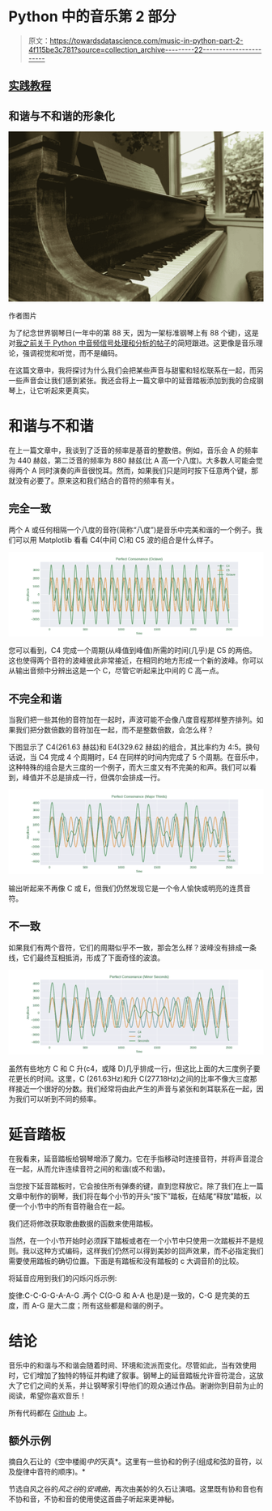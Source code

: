 # Python 中的音乐第 2 部分

> 原文：<https://towardsdatascience.com/music-in-python-part-2-4f115be3c781?source=collection_archive---------22----------------------->

## [实践教程](https://towardsdatascience.com/tagged/hands-on-tutorials)

## 和谐与不和谐的形象化

![](img/e8f54654f1161dda677c133ee15cbde7.png)

作者图片

为了纪念世界钢琴日(一年中的第 88 天，因为一架标准钢琴上有 88 个键)，这是对[我之前关于 Python 中音频信号处理和分析的帖子](/music-in-python-2f054deb41f4)的简短跟进。这更像是音乐理论，强调视觉和听觉，而不是编码。

在这篇文章中，我将探讨为什么我们会把某些声音与甜蜜和轻松联系在一起，而另一些声音会让我们感到紧张。我还会将上一篇文章中的延音踏板添加到我的合成钢琴上，让它听起来更真实。

# 和谐与不和谐

在上一篇文章中，我谈到了泛音的频率是基音的整数倍。例如，音乐会 A 的频率为 440 赫兹，第二泛音的频率为 880 赫兹(比 A 高一个八度)。大多数人可能会觉得两个 A 同时演奏的声音很悦耳。然而，如果我们只是同时按下任意两个键，那就没有必要了。原来这和我们结合的音符的频率有关。

## 完全一致

两个 A 或任何相隔一个八度的音符(简称“八度”)是音乐中完美和谐的一个例子。我们可以用 Matplotlib 看看 C4(中间 C)和 C5 波的组合是什么样子。

![](img/8ece6c2e7b802368989ad2d27e00bc63.png)

您可以看到，C4 完成一个周期(从峰值到峰值)所需的时间(几乎)是 C5 的两倍。这也使得两个音符的波峰彼此非常接近，在相同的地方形成一个新的波峰。你可以从输出音频中分辨出这是一个 C，尽管它听起来比中间的 C 高一点。

## 不完全和谐

当我们把一些其他的音符加在一起时，声波可能不会像八度音程那样整齐排列。如果我们把分数倍数的音符加在一起，而不是整数倍数，会怎么样？

下图显示了 C4(261.63 赫兹)和 E4(329.62 赫兹)的组合，其比率约为 4:5。换句话说，当 C4 完成 4 个周期时，E4 在同样的时间内完成了 5 个周期。在音乐中，这种特殊的组合是大三度的一个例子，而大三度又有不完美的和声。我们可以看到，峰值并不总是排成一行，但偶尔会排成一行。

![](img/3d78d2592a9c2a1bbfff10887f60f2b8.png)

输出听起来不再像 C 或 E，但我们仍然发现它是一个令人愉快或明亮的连贯音符。

## 不一致

如果我们有两个音符，它们的周期似乎不一致，那会怎么样？波峰没有排成一条线，它们最终互相抵消，形成了下面奇怪的波浪。

![](img/38d49e2583314c9a52aae710ef36e9ef.png)

虽然有些地方 C 和 C 升(c4，或降 D)几乎排成一行，但这比上面的大三度例子要花更长的时间。这里，C (261.63Hz)和升 C(277.18Hz)之间的比率不像大三度那样接近一个很好的分数。我们经常将由此产生的声音与紧张和刺耳联系在一起，因为我们可以听到不同的频率。

# 延音踏板

在我看来，延音踏板给钢琴增添了魔力。它在手指移动时连接音符，并将声音混合在一起，从而允许连续音符之间的和谐(或不和谐)。

当您按下延音踏板时，它会按住所有弹奏的键，直到您释放它。除了我们在上一篇文章中制作的钢琴，我们将在每个小节的开头“按下”踏板，在结尾“释放”踏板，以便一个小节中的所有音符融合在一起。

我们还将修改获取歌曲数据的函数来使用踏板。

当然，在一个小节开始时必须踩下踏板或者在一个小节中只使用一次踏板并不是规则。我以这种方式编码，这样我们仍然可以得到美妙的回声效果，而不必指定我们需要使用踏板的确切位置。下面是有踏板和没有踏板的 c 大调音阶的比较。

将延音应用到我们的闪烁闪烁示例:

旋律:C-C-G-G-A-A-G .两个 C(G-G 和 A-A 也是)是一致的，C-G 是完美的五度，而 A-G 是大二度；所有这些都是和谐的例子。

# 结论

音乐中的和谐与不和谐会随着时间、环境和流派而变化。尽管如此，当有效使用时，它们增加了独特的特征并构建了叙事。钢琴上的延音踏板允许音符混合，这放大了它们之间的关系，并让钢琴家引导他们的观众通过作品。谢谢你到目前为止的阅读，希望你喜欢音乐！

所有代码都在 [Github](https://github.com/khe35280/music_in_python) 上。

## 额外示例

摘自久石让的《空中楼阁*中的*天真*。这里有一些协和的例子(组成和弦的音符，以及旋律中音符的顺序)。*

节选自风之谷的*风之谷*的*安魂曲*，再次由美妙的久石让演唱。这里既有协和音也有不协和音，不协和音的使用使这首曲子听起来更神秘。